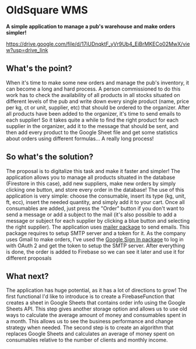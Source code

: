 # OldSquare WMS

**A simple application to manage a pub's warehouse and make orders simpler!**

https://drive.google.com/file/d/17iUDnqktF_yVr9Ub4_EiBrMKECo02MwX/view?usp=drive_link

## What's the point?

When it's time to make some new orders and manage the pub's inventory, it can become a long and hard process. A person commissioned to do this work has to check the availability of all products in all stocks situated on different levels of the pub and write down every single product (name, price per kg, ct or unit, supplier, etc) that should be ordered to the organizer. After all products have been added to the organizer, it's time to send emails to each supplier! So it takes quite a while to find the right product for each supplier in the organizer, add it to the message that should be sent, and then add every product to the Google Sheet file and get some statistics about orders using different formulas... A really long process!

## So what's the solution?

The proposal is to digitalize this task and make it faster and simpler! The application allows you to manage all products situated in the database (Firestore in this case), add new suppliers, make new orders by simply clicking one button, and store every order in the database! The use of this application is very simple: choose the consumable, insert its type (kg, unit, ft, ecc), insert the needed quantity, and simply add it to your cart. Once all consumables are added, just press the "Order" button if you don't want to send a message or add a subject to the mail (it's also possible to add a message or subject for each supplier by clicking a blue button and selecting the right supplier). The application uses [mailer package](https://pub.dev/packages/mailer) to send emails. This package requires to setup SMTP server and a token for it. As the company uses Gmail to make orders, I've used the [Google Sign In package](https://pub.dev/packages/google_sign_in) to log in with OAuth 2 and get the token to setup the SMTP server. After everything is done, the order is added to Firebase so we can see it later and use it for different proposals

## What next?

The application has huge potential, as it has a lot of directions to grow! The first functional I'd like to introduce is to create a FirebaseFunction that creates a sheet in Google Sheets that contains order info using the Google Sheets API. This step gives another storage option and allows us to use old ways to calculate the average amount of money and consumables spent in a month. This allows us to see the business performance and change strategy when needed. The second step is to create an algorithm that replaces Google Sheets and calculates an average of money spent on consumables relative to the number of clients and monthly income.
